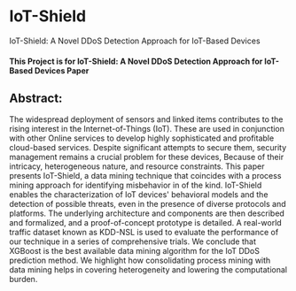 # IoT-Shield
IoT-Shield: A Novel DDoS Detection Approach for IoT-Based Devices
#### This Project is for IoT-Shield: A Novel DDoS Detection Approach for IoT-Based Devices Paper
## Abstract: 
The widespread deployment of sensors and linked items contributes to the rising interest in the Internet-of-Things (IoT). These are used in conjunction with other Online services to develop highly sophisticated and profitable cloud-based services. Despite significant attempts to secure them, security management remains a crucial problem for these devices, Because of their intricacy, heterogeneous nature, and resource constraints. This paper presents IoT-Shield, a data mining technique that coincides with a process mining approach for identifying misbehavior in of the kind. IoT-Shield enables the characterization of IoT devices' behavioral models and the detection of possible threats, even in the presence of diverse protocols and platforms. The underlying architecture and components are then described and formalized, and a proof-of-concept prototype is detailed. A real-world traffic dataset known as KDD-NSL is used to evaluate the performance of our technique in a series of comprehensive trials. We conclude that XGBoost is the best available data mining algorithm for the IoT DDoS prediction method. We highlight how consolidating process mining with data mining helps in covering heterogeneity and lowering the computational burden.


